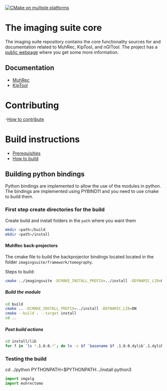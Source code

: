 [![CMake on multiple platforms](https://github.com/neutronimaging/imagingsuite/actions/workflows/cmake-multi-platform.yml/badge.svg)](https://github.com/neutronimaging/imagingsuite/actions/workflows/cmake-multi-platform.yml)

# The imaging suite core
The imaging suite repository contains the core functionality sources for and documentation related to MuhRec, KipTool, and nGITool.
The project has a [public webpage](https://neutronimaging.github.io/) where you get some more information.

## Documentation
- [MuhRec](https://github.com/neutronimaging/imagingsuite/wiki/User-manual-MuhRec)
- [KipTool](https://github.com/neutronimaging/imagingsuite/wiki/User-manual-KipTool)

# Contributing
-[How to contribute](https://github.com/neutronimaging/imagingsuite/blob/master/CONTRIBUTING.md)

# Build instructions
- [Prerequisities](https://github.com/neutronimaging/imagingsuite/wiki/Prerequisites-for-building)
- [How to build](https://github.com/neutronimaging/imagingsuite/wiki/Build-instructions)

## Building python bindings
Python bindings are implemented to allow the use of the modules in python. The bindings are implemented using PYBIND11 and you need to use cmake to build them.

### First step create directories for the build
Create build and install folders in the ```path``` where you want them
```bash 
mkdir <path>/build
mkdir <path>/install
```

#### MuhRec back-projectors
The cmake file to build the backprojector bindings located located in the folder ````imagingsuite/framework/tomography````.

Steps to build:
```bash
cmake ../imagingsuite -DCMAKE_INSTALL_PREFIX=../install -DDYNAMIC_LIB=ON -DCMAKE_PREFIX_PATH=<path to Qt version>/macos
```
##### Build the module
```bash
cd build
cmake .. -DCMAKE_INSTALL_PREFIX=../install -DDYNAMIC_LIB=ON
cmake --build . --target install
cd ..
```

##### Post build actions
```bash 
cd install/lib
for f in `ls *.1.0.0.*`; do ln -s $f `basename $f .1.0.0.dylib`.1.dylib; done

```
### Testing the build
cd ../python
PYTHONPATH=$PYTHONPATH:../install python3

```python
import imgalg
import muhrectomo
```




